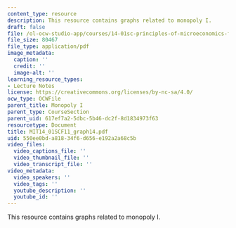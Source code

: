 ```yaml
---
content_type: resource
description: This resource contains graphs related to monopoly I.
draft: false
file: /ol-ocw-studio-app/courses/14-01sc-principles-of-microeconomics-fall-2011/550ee0bda81834f6d656e192a2a68c5b_MIT14_01SCF11_graph14.pdf
file_size: 80467
file_type: application/pdf
image_metadata:
  caption: ''
  credit: ''
  image-alt: ''
learning_resource_types:
- Lecture Notes
license: https://creativecommons.org/licenses/by-nc-sa/4.0/
ocw_type: OCWFile
parent_title: Monopoly I
parent_type: CourseSection
parent_uid: 617ef7a2-5dbc-5b46-dc2f-8d1834973f63
resourcetype: Document
title: MIT14_01SCF11_graph14.pdf
uid: 550ee0bd-a818-34f6-d656-e192a2a68c5b
video_files:
  video_captions_file: ''
  video_thumbnail_file: ''
  video_transcript_file: ''
video_metadata:
  video_speakers: ''
  video_tags: ''
  youtube_description: ''
  youtube_id: ''
---
```

This resource contains graphs related to monopoly I.